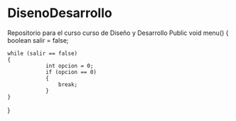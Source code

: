 # DisenoDesarrollo
Repositorio para el curso curso de Diseño y Desarrollo
 Public void menu()
{
    boolean salir = false;
    
    while (salir == false)
    {
                int opcion = 0;
                if (opcion == 0)
                {  
                    break;
                }   
    }
    
 }
